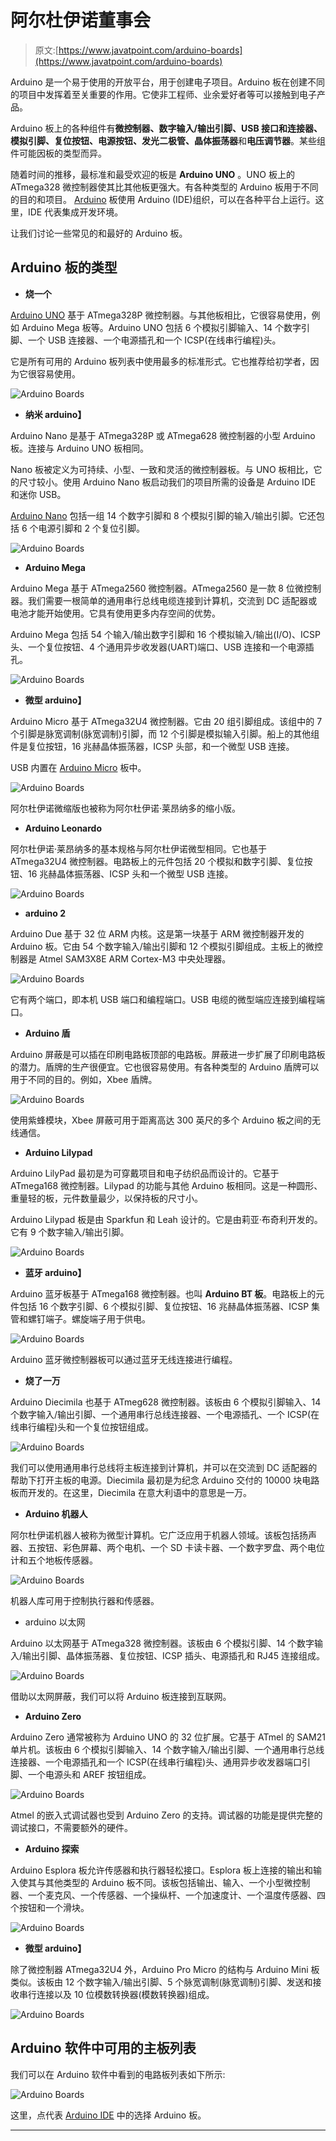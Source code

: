 # 阿尔杜伊诺董事会

> 原文:[https://www.javatpoint.com/arduino-boards](https://www.javatpoint.com/arduino-boards)

Arduino 是一个易于使用的开放平台，用于创建电子项目。Arduino 板在创建不同的项目中发挥着至关重要的作用。它使非工程师、业余爱好者等可以接触到电子产品。

Arduino 板上的各种组件有**微控制器、数字输入/输出引脚、USB 接口和连接器、模拟引脚、复位按钮、电源按钮、发光二极管、晶体振荡器**和**电压调节器**。某些组件可能因板的类型而异。

随着时间的推移，最标准和最受欢迎的板是 **Arduino UNO** 。UNO 板上的 ATmega328 微控制器使其比其他板更强大。有各种类型的 Arduino 板用于不同的目的和项目。 [Arduino](https://www.javatpoint.com/arduino) 板使用 Arduino (IDE)组织，可以在各种平台上运行。这里，IDE 代表集成开发环境。

让我们讨论一些常见的和最好的 Arduino 板。

## Arduino 板的类型

*   **烧一个**

[Arduino UNO](https://www.javatpoint.com/arduino-uno) 基于 ATmega328P 微控制器。与其他板相比，它很容易使用，例如 Arduino Mega 板等。Arduino UNO 包括 6 个模拟引脚输入、14 个数字引脚、一个 USB 连接器、一个电源插孔和一个 ICSP(在线串行编程)头。

它是所有可用的 Arduino 板列表中使用最多的标准形式。它也推荐给初学者，因为它很容易使用。

![Arduino Boards](../Images/48ed96c96b03d55f1499e5127028c015.png)

*   **纳米 arduino】**

Arduino Nano 是基于 ATmega328P 或 ATmega628 微控制器的小型 Arduino 板。连接与 Arduino UNO 板相同。

Nano 板被定义为可持续、小型、一致和灵活的微控制器板。与 UNO 板相比，它的尺寸较小。使用 Arduino Nano 板启动我们的项目所需的设备是 Arduino IDE 和迷你 USB。

[Arduino Nano](https://www.javatpoint.com/arduino-nano) 包括一组 14 个数字引脚和 8 个模拟引脚的输入/输出引脚。它还包括 6 个电源引脚和 2 个复位引脚。

![Arduino Boards](../Images/44ee23af01d9aba976191b7fee75e72f.png)

*   **Arduino Mega**

Arduino Mega 基于 ATmega2560 微控制器。ATmega2560 是一款 8 位微控制器。我们需要一根简单的通用串行总线电缆连接到计算机，交流到 DC 适配器或电池才能开始使用。它具有使用更多内存空间的优势。

Arduino Mega 包括 54 个输入/输出数字引脚和 16 个模拟输入/输出(I/O)、ICSP 头、一个复位按钮、4 个通用异步收发器(UART)端口、USB 连接和一个电源插孔。

![Arduino Boards](../Images/4436bd4d287caeaaafe57fb162be50fb.png)

*   **微型 arduino】**

Arduino Micro 基于 ATmega32U4 微控制器。它由 20 组引脚组成。该组中的 7 个引脚是脉宽调制(脉宽调制)引脚，而 12 个引脚是模拟输入引脚。船上的其他组件是复位按钮，16 兆赫晶体振荡器，ICSP 头部，和一个微型 USB 连接。

USB 内置在 [Arduino Micro](https://www.javatpoint.com/arduino-micro) 板中。

![Arduino Boards](../Images/6ad479aba2dfca7a0aae7e428c1e77da.png)

阿尔杜伊诺微缩版也被称为阿尔杜伊诺·莱昂纳多的缩小版。

*   **Arduino Leonardo**

阿尔杜伊诺·莱昂纳多的基本规格与阿尔杜伊诺微型相同。它也基于 ATmega32U4 微控制器。电路板上的元件包括 20 个模拟和数字引脚、复位按钮、16 兆赫晶体振荡器、ICSP 头和一个微型 USB 连接。

![Arduino Boards](../Images/33bb22b10cad94842627834cd2752d2f.png)

*   **arduino 2**

Arduino Due 基于 32 位 ARM 内核。这是第一块基于 ARM 微控制器开发的 Arduino 板。它由 54 个数字输入/输出引脚和 12 个模拟引脚组成。主板上的微控制器是 Atmel SAM3X8E ARM Cortex-M3 中央处理器。

![Arduino Boards](../Images/e0d04c58f8cf9ca265d5ce150d7e04be.png)

它有两个端口，即本机 USB 端口和编程端口。USB 电缆的微型端应连接到编程端口。

*   **Arduino 盾**

Arduino 屏蔽是可以插在印刷电路板顶部的电路板。屏蔽进一步扩展了印刷电路板的潜力。盾牌的生产很便宜。它也很容易使用。有各种类型的 Arduino 盾牌可以用于不同的目的。例如，Xbee 盾牌。

![Arduino Boards](../Images/819cbb44aca610fb6ee5aa1f836816b5.png)

使用紫蜂模块，Xbee 屏蔽可用于距离高达 300 英尺的多个 Arduino 板之间的无线通信。

*   **Arduino Lilypad**

Arduino LilyPad 最初是为可穿戴项目和电子纺织品而设计的。它基于 ATmega168 微控制器。Lilypad 的功能与其他 Arduino 板相同。这是一种圆形、重量轻的板，元件数量最少，以保持板的尺寸小。

Arduino Lilypad 板是由 Sparkfun 和 Leah 设计的。它是由莉亚·布奇利开发的。它有 9 个数字输入/输出引脚。

![Arduino Boards](../Images/e585ee36216a6d1711931850a2792b30.png)

*   **蓝牙 arduino】**

Arduino 蓝牙板基于 ATmega168 微控制器。也叫 **Arduino BT 板**。电路板上的元件包括 16 个数字引脚、6 个模拟引脚、复位按钮、16 兆赫晶体振荡器、ICSP 集管和螺钉端子。螺旋端子用于供电。

![Arduino Boards](../Images/f7e58a8d3223435f9ffe7839f992b87a.png)

Arduino 蓝牙微控制器板可以通过蓝牙无线连接进行编程。

*   **烧了一万**

Arduino Diecimila 也基于 ATmeg628 微控制器。该板由 6 个模拟引脚输入、14 个数字输入/输出引脚、一个通用串行总线连接器、一个电源插孔、一个 ICSP(在线串行编程)头和一个复位按钮组成。

![Arduino Boards](../Images/79bb60ab3037146bcfe97b835e630fb1.png)

我们可以使用通用串行总线将主板连接到计算机，并可以在交流到 DC 适配器的帮助下打开主板的电源。Diecimila 最初是为纪念 Arduino 交付的 10000 块电路板而开发的。在这里，Diecimila 在意大利语中的意思是一万。

*   **Arduino 机器人**

阿尔杜伊诺机器人被称为微型计算机。它广泛应用于机器人领域。该板包括扬声器、五按钮、彩色屏幕、两个电机、一个 SD 卡读卡器、一个数字罗盘、两个电位计和五个地板传感器。

![Arduino Boards](../Images/59fe535abd2f122bc1729813ecf385ef.png)

机器人库可用于控制执行器和传感器。

*   arduino 以太网

Arduino 以太网基于 ATmega328 微控制器。该板由 6 个模拟引脚、14 个数字输入/输出引脚、晶体振荡器、复位按钮、ICSP 插头、电源插孔和 RJ45 连接组成。

![Arduino Boards](../Images/9b18a39f3180cf7369f520d794248807.png)

借助以太网屏蔽，我们可以将 Arduino 板连接到互联网。

*   **Arduino Zero**

Arduino Zero 通常被称为 Arduino UNO 的 32 位扩展。它基于 ATmel 的 SAM21 单片机。该板由 6 个模拟引脚输入、14 个数字输入/输出引脚、一个通用串行总线连接器、一个电源插孔和一个 ICSP(在线串行编程)头、通用异步收发器端口引脚、一个电源头和 AREF 按钮组成。

![Arduino Boards](../Images/f15be9fa09feaf64d08552fa0078b347.png)

Atmel 的嵌入式调试器也受到 Arduino Zero 的支持。调试器的功能是提供完整的调试接口，不需要额外的硬件。

*   **Arduino 探索**

Arduino Esplora 板允许传感器和执行器轻松接口。Esplora 板上连接的输出和输入使其与其他类型的 Arduino 板不同。该板包括输出、输入、一个小型微控制器、一个麦克风、一个传感器、一个操纵杆、一个加速度计、一个温度传感器、四个按钮和一个滑块。

![Arduino Boards](../Images/4fd3517ee0ce40bfd459a5ab9b92d614.png)

*   **微型 arduino】**

除了微控制器 ATmega32U4 外，Arduino Pro Micro 的结构与 Arduino Mini 板类似。该板由 12 个数字输入/输出引脚、5 个脉宽调制(脉宽调制)引脚、发送和接收串行连接以及 10 位模数转换器(模数转换器)组成。

![Arduino Boards](../Images/2d1e4da401a9fd07b811f1bcc3983dc6.png)

## Arduino 软件中可用的主板列表

我们可以在 Arduino 软件中看到的电路板列表如下所示:

![Arduino Boards](../Images/2381d1043b0862956af8b2b9c6523f54.png)

这里，点代表 [Arduino IDE](https://www.javatpoint.com/arduino-ide) 中的选择 Arduino 板。

* * *